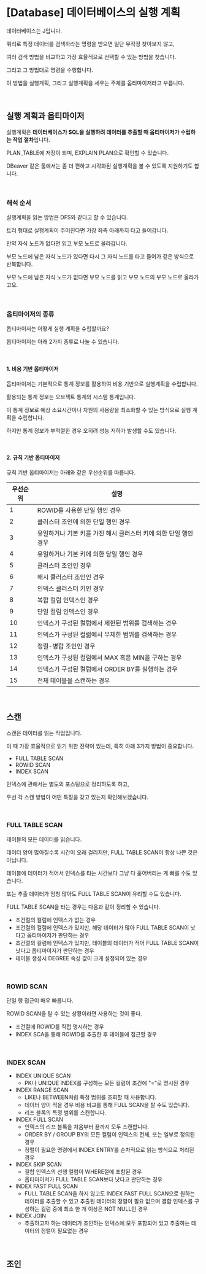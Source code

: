 # [Database] 데이터베이스의 실행 계획

데이터베이스는 J입니다.

쿼리로 특정 데이터를 검색하라는 명령을 받으면 일단 무작정 찾아보지 않고,

여러 검색 방법을 비교하고 가장 효율적으로 선택할 수 있는 방법을 찾습니다.

그리고 그 방법대로 명령을 수행합니다.

이 방법을 실행계획, 그리고 실행계획을 세우는 주체를 옵티마이저라고 부릅니다.

<br>

## 실행 계획과 옵티마이저

실행계획은 **데이터베이스가 SQL을 실행하려 데이터를 추출할 때 옵티마이저가 수립하는 작업 절차**입니다.

PLAN_TABLE에 저장이 되며, EXPLAIN PLAN으로 확인할 수 있습니다.

DBeaver 같은 툴에서는 좀 더 편하고 시각화된 실행계획을 볼 수 있도록 지원하기도 합니다.

<br>

### 해석 순서

실행계획을 읽는 방법은 DFS와 같다고 할 수 있습니다.

트리 형태로 실행계획이 주어진다면 가장 좌측 아래까지 타고 들어갑니다.

만약 자식 노드가 없다면 읽고 부모 노드로 올라갑니다.

부모 노드에 남은 자식 노드가 있다면 다시 그 자식 노드를 타고 들어가 같은 방식으로 반복합니다.

부모 노드에 남은 자식 노드가 없다면 부모 노드를 읽고 부모 노드의 부모 노드로 올라가고요.

<br>

### 옵티마이저의 종류

옵티마이저는 어떻게 실행 계획을 수립할까요?

옵티마이저는 아래 2가지 종류로 나눌 수 있습니다.

<br>

#### 1. 비용 기반 옵티마이저

옵티마이저는 기본적으로 통계 정보를 활용하여 비용 기반으로 실행계획을 수립합니다.

활용되는 통계 정보는 오브젝트 통계와 시스템 통계입니다.

이 통계 정보로 예상 소요시간이나 자원의 사용량을 최소화할 수 있는 방식으로 실행 계획을 수립합니다.

하지만 통계 정보가 부적절한 경우 오히려 성능 저하가 발생할 수도 있습니다.

<br>

#### 2. 규칙 기반 옵티마이저

규칙 기반 옵티마이저는 아래와 같은 우선순위를 따릅니다.

| 우선순위 | 설명                                                         |
| -------- | ------------------------------------------------------------ |
| 1        | ROWID를 사용한 단일 행인 경우                                |
| 2        | 클러스터 조인에 의한 단일 행인 경우                          |
| 3        | 유일하거나 기본 키를 가진 해시 클러스터 키에 의한 단일 행인 경우 |
| 4        | 유일하거나 기본 키에 의한 당일 행인 경우                     |
| 5        | 클러스터 조인인 경우                                         |
| 6        | 해시 클러스터 조인인 경우                                    |
| 7        | 인덱스 클러스터 키인 경우                                    |
| 8        | 복합 컬럼 인덱스인 경우                                      |
| 9        | 단일 컬럼 인덱스인 경우                                      |
| 10       | 인덱스가 구성된 컬럼에서 제한된 범위를 검색하는 경우         |
| 11       | 인덱스가 구성된 컬럶에서 무제한 범위를 검색하는 경우         |
| 12       | 정렬-병합 조인인 경우                                        |
| 13       | 인덱스가 구성된 컬럼에서 MAX 혹은 MIN을 구하는 경우          |
| 14       | 인덱스가 구성된 컬럼에서 ORDER BY를 실행하는 경우            |
| 15       | 전체 테이블을 스캔하는 경우                                  |

<br>

## 스캔

스캔은 데이터를 읽는 작업입니다.

이 때 가장 효율적으로 읽기 위한 전략이 있는데, 특히 아래 3가지 방법이 중요합니다.

- FULL TABLE SCAN
- ROWID SCAN
- INDEX SCAN

인덱스에 관해서는 별도의 포스팅으로 정리하도록 하고,

우선 각 스캔 방법이 어떤 특징을 갖고 있는지 확인해보겠습니다.

<br>

### FULL TABLE SCAN

테이블의 모든 데이터를 읽습니다.

데이터 양이 많아질수록 시간이 오래 걸리지만, FULL TABLE SCAN이 항상 나쁜 것은 아닙니다.

테이블에 데이터가 적어서 인덱스를 타는 시간보다 그냥 다 훑어버리는 게 빠를 수도 있습니다.

또는 추출 데이터가 엄청 많아도 FULL TABLE SCAN이 유리할 수도 있습니다.

FULL TABLE SCAN을 타는 경우는 다음과 같이 정리할 수 있습니다.

- 조건절의 컬럼에 인덱스가 없는 경우
- 조건절의 컬럼에 인덱스가 있지만, 해당 데이터가 많아 FULL TABLE SCAN이 낫다고 옵티마이저가 판단하는 경우
- 조건절의 컬럼에 인덱스가 있지만, 테이블의 데이터가 적어 FULL TABLE SCAN이 낫다고 옵티마이저가 판단하는 경우
- 테이블 생성시 DEGREE 속성 값이 크게 설정되어 있는 경우

<br>

### ROWID SCAN

단일 행 접근이 매우 빠릅니다.

ROWID SCAN을 탈 수 있는 상황이라면 사용하는 것이 좋다.

- 조건절에 ROWID를 직접 명시하는 경우
- INDEX SCA을 통해 ROWID를 추출한 후 테이블에 접근할 경우

<br>

### INDEX SCAN

- INDEX UNIQUE SCAN
  - PK나 UNIQUE INDEX를 구성하는 모든 컬럼이 조건에 "="로 명시된 경우
- INDEX RANGE SCAN
  - LIKE나 BETWEEN처럼 특정 범위를 조회할 때 사용합니다.
  - 데이터 양이 적을 경우 비용 비교를 통해 FULL SCAN을 탈 수도 있습니다.
  - 리프 블록의 특정 범위를 스캔합니다.
- INDEX FULL SCAN
  - 인덱스의 리프 블록을 처음부터 끝까지 모두 스캔합니다.
  - ORDER BY / GROUP BY의 모든 컬럼이 인덱스의 전체, 또는 일부로 정의된 경우
  - 정렬이 필요한 명령에서 INDEX ENTRY를 순차적으로 읽는 방식으로 처리된 경우
- INDEX SKIP SCAN
  - 결합 인덱스의 선행 컬럼이 WHERE절에 포함된 경우
  - 옵티마이저가 FULL TABLE SCAN보다 낫다고 판단하는 경우
- INDEX FAST FULL SCAN
  - FULL TABLE SCAN을 하지 않고도 INDEX FAST FULL SCAN으로 원하는 데이터를 추출할 수 있고 추출된 데이터의 정렬이 필요 없으며 결합 인덱스를 구성하는 컬럼 중에 최소 한 개 이상은 NOT NULL인 경우
- INDEX JOIN
  - 추출하고자 하는 데이터가 조인하는 인덱스에 모두 포함되어 있고 추출하는 데이터의 정렬이 필요없는 경우

<br>

## 조인